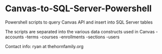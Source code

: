 # Canvas-to-SQL-Server-Powershell
Powershell scripts to query Canvas API and insert into SQL Server tables

The scripts are separated into the various data constructs used in Canvas
  -accounts
  -terms
  -courses
  -enrollments
  -sections
  -users

Contact info: ryan at thehornfamily.org
